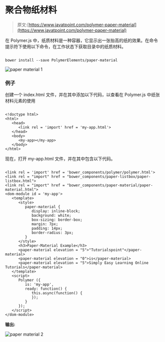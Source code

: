 # 聚合物纸材料

> 原文:[https://www.javatpoint.com/polymer-paper-material](https://www.javatpoint.com/polymer-paper-material)

在 Polymer.js 中，纸质材料是一种容器，它显示出一张抬高的纸的效果。在命令提示符下使用以下命令，在工作状态下获取目录中的纸质材料。

```

bower install --save PolymerElements/paper-material

```

![paper material 1](../Images/00e68972a4243369602fe2b44a73bd7b.png)

### 例子

创建一个 index.html 文件，并在其中添加以下代码，以查看在 Polymer.js 中纸张材料元素的使用

```

<!doctype html>
<html>
   <head>
      <link rel = 'import' href = 'my-app.html'>
   </head>   
   <body>    
      <my-app></my-app>
   </body>
</html>

```

现在，打开 my-app.html 文件，并在其中包含以下代码。

```

<link rel = 'import' href = 'bower_components/polymer/polymer.html'>
<link rel = "import" href = "bower_components/paper-listbox/paper-listbox.html">
<link rel = "import" href = "bower_components/paper-material/paper-material.html">
<dom-module id = 'my-app'>
   <template>
      <style>
         paper-material {
            display: inline-block;
            background: white;
            box-sizing: border-box;
            margin: 7px;
            padding: 14px;
            border-radius: 3px;
         }
      </style>    
      <h3>Paper-Material Example</h3>
      <paper-material elevation = "5">"Tutorialspoint"</paper-material>
      <paper-material elevation = "0">is</paper-material>
      <paper-material elevation = "5">Simply Easy Learning Online Tutorials</paper-material>
   </template>   
   <script>
      Polymer ({
         is: 'my-app',
         ready: function() {
            this.async(function() {         
            });
         }
      });
   </script>
</dom-module>

```

**输出:**

![paper material 2](../Images/59d1f6f4053d9a9c837d25209b6b36a8.png)